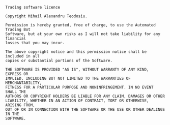     Trading software licence

    Copyright Mihail Alexandru Teodosiu.

    Permission is hereby granted, free of charge, to use the Automated Trading Bot
    Software, but at your own risks as I will not take liability for any financial
    losses that you may incur.

    The above copyright notice and this permission notice shall be included in all
    copies or substantial portions of the Software.

    THE SOFTWARE IS PROVIDED "AS IS", WITHOUT WARRANTY OF ANY KIND, EXPRESS OR
    IMPLIED, INCLUDING BUT NOT LIMITED TO THE WARRANTIES OF MERCHANTABILITY,
    FITNESS FOR A PARTICULAR PURPOSE AND NONINFRINGEMENT. IN NO EVENT SHALL THE
    AUTHORS OR COPYRIGHT HOLDERS BE LIABLE FOR ANY CLAIM, DAMAGES OR OTHER
    LIABILITY, WHETHER IN AN ACTION OF CONTRACT, TORT OR OTHERWISE, ARISING FROM,
    OUT OF OR IN CONNECTION WITH THE SOFTWARE OR THE USE OR OTHER DEALINGS IN THE
    SOFTWARE.
